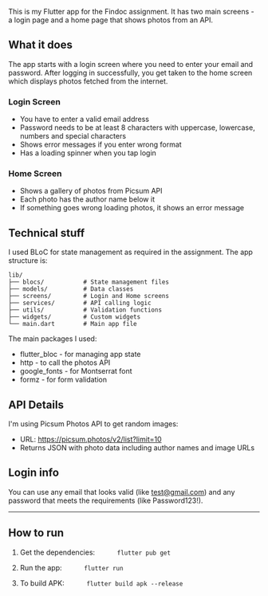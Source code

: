 
This is my Flutter app for the Findoc assignment. It has two main screens - a login page and a home page that shows photos from an API.

## What it does

The app starts with a login screen where you need to enter your email and password. After logging in successfully, you get taken to the home screen which displays photos fetched from the internet.

### Login Screen
- You have to enter a valid email address
- Password needs to be at least 8 characters with uppercase, lowercase, numbers and special characters
- Shows error messages if you enter wrong format
- Has a loading spinner when you tap login

### Home Screen  
- Shows a gallery of photos from Picsum API
- Each photo has the author name below it
- If something goes wrong loading photos, it shows an error message

## Technical stuff

I used BLoC for state management as required in the assignment. The app structure is:

```
lib/
├── blocs/           # State management files
├── models/          # Data classes
├── screens/         # Login and Home screens
├── services/        # API calling logic
├── utils/           # Validation functions
├── widgets/         # Custom widgets
└── main.dart        # Main app file
```

The main packages I used:
- flutter_bloc - for managing app state
- http - to call the photos API
- google_fonts - for Montserrat font
- formz - for form validation

## API Details

I'm using Picsum Photos API to get random images:
- URL: https://picsum.photos/v2/list?limit=10
- Returns JSON with photo data including author names and image URLs

## Login info

You can use any email that looks valid (like test@gmail.com) and any password that meets the requirements (like Password123!).

---

## How to run

1. Get the dependencies:
   ```
   flutter pub get
   ```

2. Run the app:
   ```
   flutter run
   ```

3. To build APK:
   ```
   flutter build apk --release
   ```
